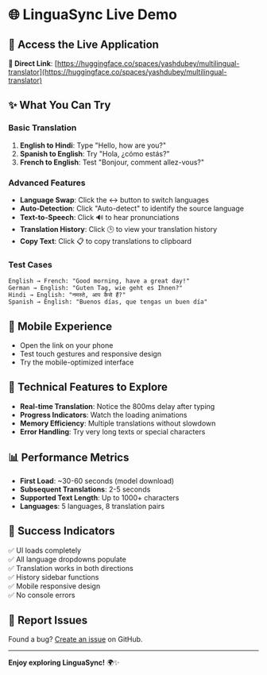 # 🌐 LinguaSync Live Demo

## 🚀 Access the Live Application

**🔗 Direct Link**: [https://huggingface.co/spaces/yashdubey/multilingual-translator](https://huggingface.co/spaces/yashdubey/multilingual-translator)

## ✨ What You Can Try

### Basic Translation
1. **English to Hindi**: Type "Hello, how are you?" 
2. **Spanish to English**: Try "Hola, ¿cómo estás?"
3. **French to English**: Test "Bonjour, comment allez-vous?"

### Advanced Features
- **Language Swap**: Click the ↔️ button to switch languages
- **Auto-Detection**: Click "Auto-detect" to identify the source language
- **Text-to-Speech**: Click 🔊 to hear pronunciations
- **Translation History**: Click 🕒 to view your translation history
- **Copy Text**: Click 📋 to copy translations to clipboard

### Test Cases
```
English → French: "Good morning, have a great day!"
German → English: "Guten Tag, wie geht es Ihnen?"
Hindi → English: "नमस्ते, आप कैसे हैं?"
Spanish → English: "Buenos días, que tengas un buen día"
```

## 📱 Mobile Experience
- Open the link on your phone
- Test touch gestures and responsive design
- Try the mobile-optimized interface

## 🔧 Technical Features to Explore
- **Real-time Translation**: Notice the 800ms delay after typing
- **Progress Indicators**: Watch the loading animations
- **Memory Efficiency**: Multiple translations without slowdown
- **Error Handling**: Try very long texts or special characters

## 📊 Performance Metrics
- **First Load**: ~30-60 seconds (model download)
- **Subsequent Translations**: 2-5 seconds
- **Supported Text Length**: Up to 1000+ characters
- **Languages**: 5 languages, 8 translation pairs

## 🎯 Success Indicators
✅ UI loads completely  
✅ All language dropdowns populate  
✅ Translation works in both directions  
✅ History sidebar functions  
✅ Mobile responsive design  
✅ No console errors  

## 🐛 Report Issues
Found a bug? [Create an issue](https://github.com/yashdubeyy/multilingual-translator/issues) on GitHub.

---
**Enjoy exploring LinguaSync!** 🌍✨